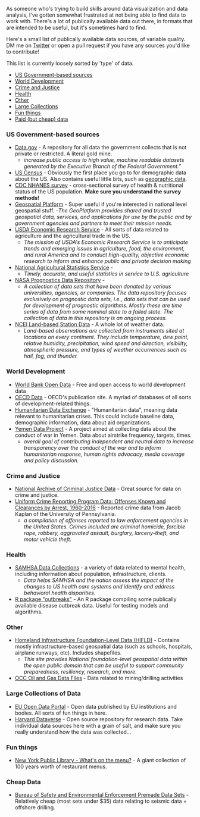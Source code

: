 As someone who's trying to build skills around data visualization and data analysis, I've gotten somewhat frustrated at not being able to find data to work with. There's a lot of publically available data out there, in formats that are intended to be useful, but it's sometimes hard to find. 

Here's a small list of publically available data sources, of variable quality. DM me on [Twitter](http://twitter.com/guacamolebio) or open a pull request if you have any sources you'd like to contribute! 

This list is currently loosely sorted by 'type' of data. 

 * [US Government-based sources](#us-government-based-sources)
 * [World Development](#world-development)
 * [Crime and Justice](#crime-and-justice)
 * [Health](#health)
 * [Other](#other)
 * [Large Collections](#large-collections-of-data)
 * [Fun things](#fun-things)
 * [Paid (but cheap) data](#cheap-data)
 
### US Government-based sources
* [Data.gov](https://www.data.gov) - A repository for all data the government collects that is not private or restricted. A literal gold mine.
    - _increase public access to high value, machine readable datasets generated by the Executive Branch of the Federal Government."_
* [US Census](https://www.census.gov/) - Obviously the first place you go to for demographic data about the US. Also contains useful little bits, such as [geographic data](https://www.census.gov/geo/). 
* [CDC NHANES survey](https://www.cdc.gov/nchs/nhanes/index.htm) - cross-sectional survey of health & nutritional status of the US population. **Make sure you understand the survey methods!**
* [Geospatial Platform](https://www.geoplatform.gov) - Super useful if you're interested in national level geospatial stuff.
    -_The GeoPlatform provides shared and trusted geospatial data, services, and applications for use by the public and by government agencies and partners to meet their mission needs._
* [USDA Economic Research Service](https://www.ers.usda.gov/data-products/) - All sorts of data related to agriculture and the agricultural trade in the US. 
    - _The mission of USDA's Economic Research Service is to anticipate trends and emerging issues in agriculture, food, the environment, and rural America and to conduct high-quality, objective economic research to inform and enhance public and private decision making_
* [National Agricultural Statistics Service](https://www.nass.usda.gov) - 
    - _Timely, accurate, and useful statistics in service to U.S. agriculture_
* [NASA Prognostics Data Repository](https://ti.arc.nasa.gov/tech/dash/groups/pcoe/prognostic-data-repository/) -
    - _A collection of data sets that have been donated by various universities, agencies, or companies. The data repository focuses exclusively on prognostic data sets, i.e., data sets that can be used for development of prognostic algorithms. Mostly these are time series of data from some nominal state to a failed state. The collection of data in this repository is an ongoing process._
* [NCEI Land-based Station Data](https://www.ncdc.noaa.gov/data-access/land-based-station-data) - A whole lot of weather data.
    - _Land-based observations are collected from instruments sited at locations on every continent. They include temperature, dew point, relative humidity, precipitation, wind speed and direction, visibility, atmospheric pressure, and types of weather occurrences such as hail, fog, and thunder._

### World Development 
* [World Bank Open Data](https://data.worldbank.org) - Free and open access to world development data
* [OECD Data](https://data.oecd.org/searchresults/?r=+f/type/datasets) - OECD's publication site. A myriad of databases of all sorts of development-related things. 
* [Humanitarian Data Exchange](https://data.humdata.org) - "Humanitarian data", meaning data relevant to humanitarian crises. This could include baseline data, demographic information, data about aid organizations.
* [Yemen Data Project](http://yemendataproject.org) - A project aimed at collecting data about the conduct of war in Yemen. Data about airstrike frequency, targets, times. 
    - _overall goal of contributing independent and neutral data to increase transparency over the conduct of the war and to inform humanitarian response, human rights advocacy, media coverage and policy discussion._

### Crime and Justice
* [National Archive of Criminal Justice Data](https://www.icpsr.umich.edu/icpsrweb/content/NACJD/index.html) - Great source for data on crime and justice.
* [Uniform Crime Reporting Program Data: Offenses Known and Clearances by Arrest, 1960-2016](https://www.openicpsr.org/openicpsr/project/100707/version/V3/view) - Reported crime data from Jacob Kaplan of the University of Pennsylvania.
    - _a compilation of offenses reported to law enforcement agencies in the United States. Crimes included are criminal homicide, forcible rape, robbery, aggravated assault, burglary, larceny-theft, and motor vehicle theft._ 

### Health 
* [SAMHSA Data Collections](https://www.samhsa.gov/data/node/20) - a variety of data related to mental health, including information about population, infrastructure, clients. 
    - _Data helps SAMHSA and the nation assess the impact of the changes to US health care systems and identify and address behavioral health disparities._
* [R package "outbreaks"](http://www.repidemicsconsortium.org/outbreaks/) - An R package compiling some publically available disease outbreak data. Useful for testing models and algorithms.

### Other
* [Homeland Infrastructure Foundation-Level Data (HIFLD)](https://hifld-geoplatform.opendata.arcgis.com) - Contains mostly infrastructure-based geospatial data (such as schools, hospitals, airplane runways, etc). Includes shapefiles. 
    - _This site provides National foundation-level geospatial data within the open public domain that can be useful to support community preparedness, resiliency, research, and more._
* [OCC Oil and Gas Data Files](http://www.occeweb.com/og/ogdatafiles2.htm) - Data related to mining/drilling activities

### Large Collections of Data
* [EU Open Data Portal](http://data.europa.eu/euodp/en/home) - Open data published by EU institutions and bodies. All sorts of fun things in here.
* [Harvard Dataverse](https://dataverse.harvard.edu) - Open source repository for research data. Take individual data sources here with a grain of salt, and make sure you really understand how the data was collected...

### Fun things
* [New York Public Library - What's on the menu?](http://menus.nypl.org) - A giant collection of 100 years worth of restaurant menus. 
   
### Cheap Data
* [Bureau of Safety and Environmental Enforcement Premade Data Sets](https://www.data.bsee.gov/Other/DiscMediaStore/PremadeSets.aspx) - Relatively cheap (most sets under $35) data relating to seismic data + offshore drilling.

